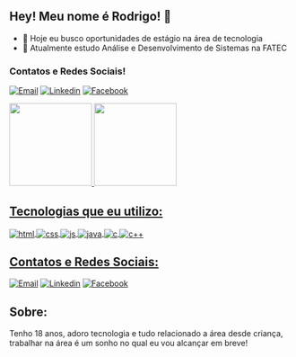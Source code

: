 ## Hey! Meu nome é Rodrigo! 👋

- 🔭 Hoje eu busco oportunidades de estágio na área de tecnologia
- 🌱 Atualmente estudo Análise e Desenvolvimento de Sistemas na FATEC
 
 ### Contatos e Redes Sociais!
 [![Email](https://img.shields.io/badge/Gmail-D14836?style=for-the-badge&logo=gmail&logoColor=white)](https://mail.google.com/mail/u/0/#inbox)
 [![Linkedin](https://img.shields.io/badge/LinkedIn-0077B5?style=for-the-badge&logo=linkedin&logoColor=white)](https://www.linkedin.com/in/rodrigo-d-oliveira-18b19421a/)
 [![Facebook](https://img.shields.io/badge/Facebook-1877F2?style=for-the-badge&logo=facebook&logoColor=white)](https://www.facebook.com/rodrigo.silvadeoliveira.75)
<br>
<div align>
  <a href="https://github.com/RodrigoD324">
  <img height="147em" src="https://github-readme-stats.vercel.app/api?username=RodrigoD324&show_icons=true&theme=dark&include_all_commits=true&count_private=true"/>
  <img height="147em" src="https://github-readme-stats.vercel.app/api/top-langs/?username=RodrigoD324&layout=compact&langs_count=7&theme=dark"/>
</div>
  
  ## Tecnologias que eu utilizo:
  <div style="display: inline_block">
    <img align="center" alt="html" src="https://img.shields.io/badge/HTML-239120?style=for-the-badge&logo=html5&logoColor=white" />
    <img align="center" alt="css" src="https://img.shields.io/badge/CSS-239120?&style=for-the-badge&logo=css3&logoColor=white" />
    <img align="center" alt="js" src="https://img.shields.io/badge/JavaScript-F7DF1E?style=for-the-badge&logo=javascript&logoColor=black" />
    <img align="center" alt="java" src="https://img.shields.io/badge/Java-ED8B00?style=for-the-badge&logo=java&logoColor=white" />
    <img align="center" alt="c" src="https://img.shields.io/badge/C-00599C?style=for-the-badge&logo=c&logoColor=white" />
    <img align="center" alt="c++" src="https://img.shields.io/badge/C%2B%2B-00599C?style=for-the-badge&logo=c%2B%2B&logoColor=white" />
  </div>
 
  ## Contatos e Redes Sociais:
 [![Email](https://img.shields.io/badge/Gmail-D14836?style=for-the-badge&logo=gmail&logoColor=white)](https://mail.google.com/mail/u/0/#inbox)
 [![Linkedin](https://img.shields.io/badge/LinkedIn-0077B5?style=for-the-badge&logo=linkedin&logoColor=white)](https://www.linkedin.com/in/rodrigo-d-oliveira-18b19421a/)
 [![Facebook](https://img.shields.io/badge/Facebook-1877F2?style=for-the-badge&logo=facebook&logoColor=white)](https://www.facebook.com/rodrigo.silvadeoliveira.75)
 
  ## Sobre:
   Tenho 18 anos, adoro tecnologia e tudo relacionado a área desde criança, trabalhar na área é um sonho no qual eu vou alcançar em breve!
